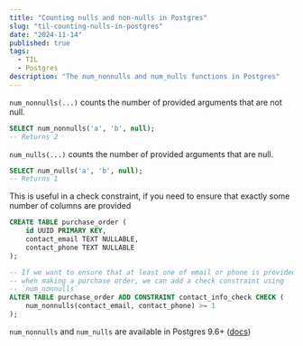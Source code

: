 ```yaml
---
title: "Counting nulls and non-nulls in Postgres"
slug: "til-counting-nulls-in-postgres"
date: "2024-11-14"
published: true
tags:
  - TIL
  - Postgres
description: "The num_nonnulls and num_nulls functions in Postgres"
---
```


`num_nonnulls(...)` counts the number of provided arguments that are not null. 

```sql
SELECT num_nonnulls('a', 'b', null); 
-- Returns 2
```

`num_nulls(...)` counts the number of provided arguments that are null.

```sql
SELECT num_nulls('a', 'b', null); 
-- Returns 1
```

This is useful in a check constraint, if you need to ensure that exactly some number of columns are provided

```sql
CREATE TABLE purchase_order (
    id UUID PRIMARY KEY,
    contact_email TEXT NULLABLE,
    contact_phone TEXT NULLABLE
);

-- If we want to ensure that at least one of email or phone is provided 
-- when making a purchase order, we can add a check constraint using 
-- `num_nonnulls`
ALTER TABLE purchase_order ADD CONSTRAINT contact_info_check CHECK (
    num_nonnulls(contact_email, contact_phone) >= 1
);
```

`num_nonnulls` and `num_nulls` are available in Postgres 9.6+ ([docs](https://www.postgresql.org/docs/9.6/functions-comparison.html#:~:text=Table%209%2D3.%20Comparison%20Functions))